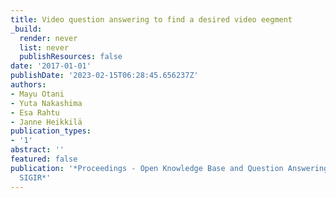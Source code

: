 ```yaml
---
title: Video question answering to find a desired video eegment
_build:
  render: never
  list: never
  publishResources: false
date: '2017-01-01'
publishDate: '2023-02-15T06:28:45.656237Z'
authors:
- Mayu Otani
- Yuta Nakashima
- Esa Rahtu
- Janne Heikkilä
publication_types:
- '1'
abstract: ''
featured: false
publication: '*Proceedings - Open Knowledge Base and Question Answering Workshop at
  SIGIR*'
---
```


